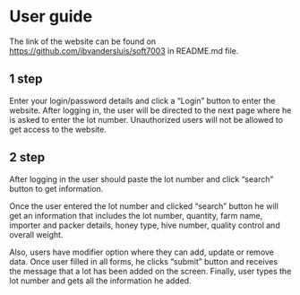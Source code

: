 # User guide
The link of the website can be found on https://github.com/ibvandersluis/soft7003 in README.md file.
## 1 step
Enter your login/password details and click a “Login” button to enter the website. After logging in, the user will be directed to the next page where he is asked to enter the lot number. Unauthorized users will not be allowed to get access to the website.

## 2 step
After logging in the user should paste the lot number and click “search” button to get information. 

Once the user entered the lot number and clicked “search” button he will get an information that includes the lot number, quantity, farm name, importer and packer details, honey type, hive number, quality control and overall weight.

Also, users have modifier option where they can add, update or remove data. Once user filled in all forms, he clicks “submit” button and receives the message that a lot has been added on the screen. Finally, user types the lot number and gets all the information he added.
